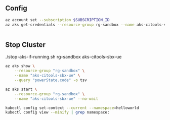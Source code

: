 ## Config

```bash
az account set --subscription $SUBSCRIPTION_ID
az aks get-credentials --resource-group rg-sandbox --name aks-citools-sbx-ue
```

```bash

```

## Stop Cluster

./stop-aks-if-running.sh rg-sandbox aks-citools-sbx-ue

```bash
az aks show \
	--resource-group "rg-sandbox" \
	--name "aks-citools-sbx-ue" \
	--query "powerState.code" -o tsv
```

```bash
az aks start \
	--resource-group "rg-sandbox" \
	--name "aks-citools-sbx-ue" --no-wait
```

```bash
kubectl config set-context --current --namespace=helloworld
kubectl config view --minify | grep namespace:
```
